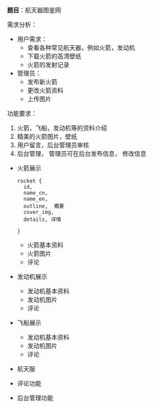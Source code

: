 **题目**：航天器图鉴网

需求分析：

* 用户需求：
  * 查看各种常见航天器，例如火箭，发动机
  * 下载火箭的高清壁纸
  * 火箭的发射记录
* 管理员：
  * 发布新火箭
  * 更改火箭资料
  * 上传图片

功能要求：

1. 火箭，飞船，发动机等的资料介绍
2. 精美的火箭图片，壁纸
3. 用户留言，后台管理员审核
4. 后台管理， 管理员可在后台发布信息， 修改信息



* 火箭展示

  ```
  rocket {
  	id,
  	name_cn,
  	name_en,
  	outline,  概要
  	cover_img,
  	details, 详情
  	
  }
  ```

  * 火箭基本资料
  * 火箭图片
  * 评论

* 发动机展示

  * 发动机基本资料
  * 发动机图片
  * 评论

* 飞船展示

  * 发动机基本资料
  * 发动机图片
  * 评论

* 航天服

* 评论功能

* 后台管理功能